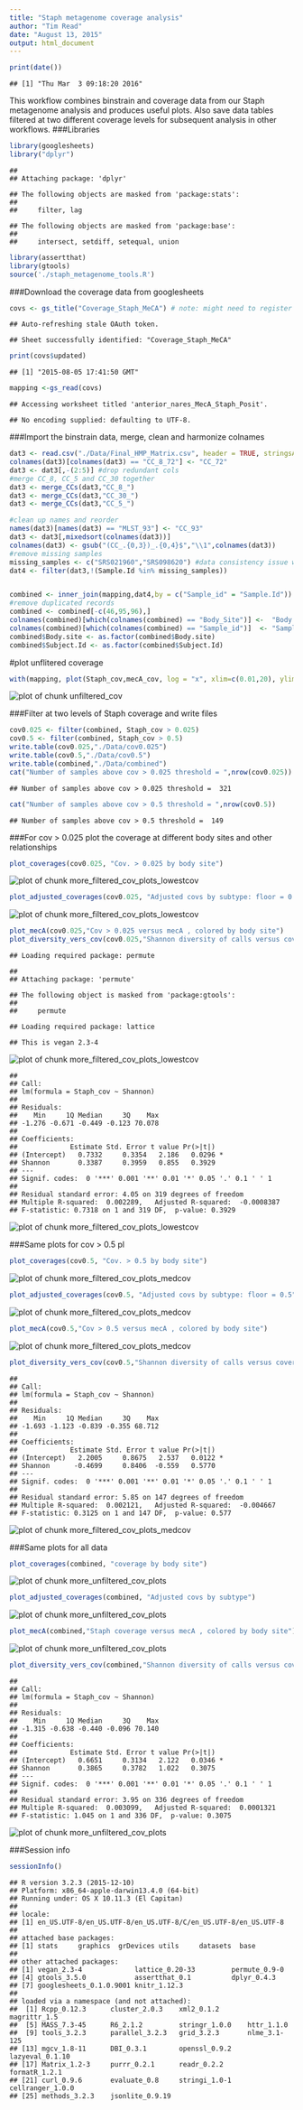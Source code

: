 ```yaml
---
title: "Staph metagenome coverage analysis"
author: "Tim Read"
date: "August 13, 2015"
output: html_document
---
```


```r
print(date())
```

```
## [1] "Thu Mar  3 09:18:20 2016"
```

This workflow combines binstrain and coverage data from our Staph metagenome analysis and produces useful plots.  Also save data tables filtered at two different coverage levels for subsequent analysis in other workflows.
###Libraries

```r
library(googlesheets)
library("dplyr")
```

```
## 
## Attaching package: 'dplyr'
```

```
## The following objects are masked from 'package:stats':
## 
##     filter, lag
```

```
## The following objects are masked from 'package:base':
## 
##     intersect, setdiff, setequal, union
```

```r
library(assertthat)
library(gtools)
source('./staph_metagenome_tools.R')
```

###Download the coverage data from googlesheets


```r
covs <- gs_title("Coverage_Staph_MeCA") # note: might need to register app with google here .
```

```
## Auto-refreshing stale OAuth token.
```

```
## Sheet successfully identified: "Coverage_Staph_MeCA"
```

```r
print(covs$updated)
```

```
## [1] "2015-08-05 17:41:50 GMT"
```

```r
mapping <-gs_read(covs)
```

```
## Accessing worksheet titled 'anterior_nares_MecA_Staph_Posit'.
```

```
## No encoding supplied: defaulting to UTF-8.
```

###Import the binstrain data, merge, clean and harmonize colnames

```r
dat3 <- read.csv("./Data/Final_HMP_Matrix.csv", header = TRUE, stringsAsFactors = FALSE)
colnames(dat3)[colnames(dat3) == "CC_8_72"] <- "CC_72"
dat3 <- dat3[,-(2:5)] #drop redundant cols
#merge CC_8, CC_5 and CC_30 together
dat3 <- merge_CCs(dat3,"CC_8_")
dat3 <- merge_CCs(dat3,"CC_30_")
dat3 <- merge_CCs(dat3,"CC_5_")

#clean up names and reorder
names(dat3)[names(dat3) == "MLST_93"] <- "CC_93"
dat3 <- dat3[,mixedsort(colnames(dat3))]
colnames(dat3) <- gsub("(CC_.{0,3})_.{0,4}$","\\1",colnames(dat3))
#remove missing samples
missing_samples <- c("SRS021960","SRS098620") #data consistency issue with these samples
dat4 <- filter(dat3,!(Sample.Id %in% missing_samples))


combined <- inner_join(mapping,dat4,by = c("Sample_id" = "Sample.Id"))
#remove duplicated records
combined <- combined[-c(46,95,96),]
colnames(combined)[which(colnames(combined) == "Body_Site")] <-  "Body.site"
colnames(combined)[which(colnames(combined) == "Sample_id")]  <- "Sample.Id"
combined$Body.site <- as.factor(combined$Body.site)
combined$Subject.Id <- as.factor(combined$Subject.Id)
```
#plot unflitered coverage


```r
with(mapping, plot(Staph_cov,mecA_cov, log = "x", xlim=c(0.01,20), ylim=c(0,10), ylab = "mecA coverage", xlab = "log(Staph. coverage)", pch = 16))
```

![plot of chunk unfiltered_cov](figure/unfiltered_cov-1.png)


###Filter at two levels of Staph coverage and write files

```r
cov0.025 <- filter(combined, Staph_cov > 0.025)
cov0.5 <- filter(combined, Staph_cov > 0.5)
write.table(cov0.025,"./Data/cov0.025")
write.table(cov0.5,"./Data/cov0.5")
write.table(combined,"./Data/combined")
cat("Number of samples above cov > 0.025 threshold = ",nrow(cov0.025))
```

```
## Number of samples above cov > 0.025 threshold =  321
```

```r
cat("Number of samples above cov > 0.5 threshold = ",nrow(cov0.5))
```

```
## Number of samples above cov > 0.5 threshold =  149
```

###For cov > 0.025 plot the coverage at different body sites and other relationships


```r
plot_coverages(cov0.025, "Cov. > 0.025 by body site")
```

![plot of chunk more_filtered_cov_plots_lowestcov](figure/more_filtered_cov_plots_lowestcov-1.png)

```r
plot_adjusted_coverages(cov0.025, "Adjusted covs by subtype: floor = 0.025")
```

![plot of chunk more_filtered_cov_plots_lowestcov](figure/more_filtered_cov_plots_lowestcov-2.png)

```r
plot_mecA(cov0.025,"Cov > 0.025 versus mecA , colored by body site")
plot_diversity_vers_cov(cov0.025,"Shannon diversity of calls versus coverage: cutoff cov > 0.025")
```

```
## Loading required package: permute
```

```
## 
## Attaching package: 'permute'
```

```
## The following object is masked from 'package:gtools':
## 
##     permute
```

```
## Loading required package: lattice
```

```
## This is vegan 2.3-4
```

![plot of chunk more_filtered_cov_plots_lowestcov](figure/more_filtered_cov_plots_lowestcov-3.png)

```
## 
## Call:
## lm(formula = Staph_cov ~ Shannon)
## 
## Residuals:
##    Min     1Q Median     3Q    Max 
## -1.276 -0.671 -0.449 -0.123 70.078 
## 
## Coefficients:
##             Estimate Std. Error t value Pr(>|t|)  
## (Intercept)   0.7332     0.3354   2.186   0.0296 *
## Shannon       0.3387     0.3959   0.855   0.3929  
## ---
## Signif. codes:  0 '***' 0.001 '**' 0.01 '*' 0.05 '.' 0.1 ' ' 1
## 
## Residual standard error: 4.05 on 319 degrees of freedom
## Multiple R-squared:  0.002289,	Adjusted R-squared:  -0.0008387 
## F-statistic: 0.7318 on 1 and 319 DF,  p-value: 0.3929
```

![plot of chunk more_filtered_cov_plots_lowestcov](figure/more_filtered_cov_plots_lowestcov-4.png)

###Same plots for cov > 0.5 pl

```r
plot_coverages(cov0.5, "Cov. > 0.5 by body site")
```

![plot of chunk more_filtered_cov_plots_medcov](figure/more_filtered_cov_plots_medcov-1.png)

```r
plot_adjusted_coverages(cov0.5, "Adjusted covs by subtype: floor = 0.5")
```

![plot of chunk more_filtered_cov_plots_medcov](figure/more_filtered_cov_plots_medcov-2.png)

```r
plot_mecA(cov0.5,"Cov > 0.5 versus mecA , colored by body site")
```

![plot of chunk more_filtered_cov_plots_medcov](figure/more_filtered_cov_plots_medcov-3.png)

```r
plot_diversity_vers_cov(cov0.5,"Shannon diversity of calls versus coverage: cutoff cov > 0.5")
```

```
## 
## Call:
## lm(formula = Staph_cov ~ Shannon)
## 
## Residuals:
##    Min     1Q Median     3Q    Max 
## -1.693 -1.123 -0.839 -0.355 68.712 
## 
## Coefficients:
##             Estimate Std. Error t value Pr(>|t|)  
## (Intercept)   2.2005     0.8675   2.537   0.0122 *
## Shannon      -0.4699     0.8406  -0.559   0.5770  
## ---
## Signif. codes:  0 '***' 0.001 '**' 0.01 '*' 0.05 '.' 0.1 ' ' 1
## 
## Residual standard error: 5.85 on 147 degrees of freedom
## Multiple R-squared:  0.002121,	Adjusted R-squared:  -0.004667 
## F-statistic: 0.3125 on 1 and 147 DF,  p-value: 0.577
```

![plot of chunk more_filtered_cov_plots_medcov](figure/more_filtered_cov_plots_medcov-4.png)

###Same plots for all data

```r
plot_coverages(combined, "coverage by body site")
```

![plot of chunk more_unfiltered_cov_plots](figure/more_unfiltered_cov_plots-1.png)

```r
plot_adjusted_coverages(combined, "Adjusted covs by subtype")
```

![plot of chunk more_unfiltered_cov_plots](figure/more_unfiltered_cov_plots-2.png)

```r
plot_mecA(combined,"Staph coverage versus mecA , colored by body site")
```

![plot of chunk more_unfiltered_cov_plots](figure/more_unfiltered_cov_plots-3.png)

```r
plot_diversity_vers_cov(combined,"Shannon diversity of calls versus coverage")
```

```
## 
## Call:
## lm(formula = Staph_cov ~ Shannon)
## 
## Residuals:
##    Min     1Q Median     3Q    Max 
## -1.315 -0.638 -0.440 -0.096 70.140 
## 
## Coefficients:
##             Estimate Std. Error t value Pr(>|t|)  
## (Intercept)   0.6651     0.3134   2.122   0.0346 *
## Shannon       0.3865     0.3782   1.022   0.3075  
## ---
## Signif. codes:  0 '***' 0.001 '**' 0.01 '*' 0.05 '.' 0.1 ' ' 1
## 
## Residual standard error: 3.95 on 336 degrees of freedom
## Multiple R-squared:  0.003099,	Adjusted R-squared:  0.0001321 
## F-statistic: 1.045 on 1 and 336 DF,  p-value: 0.3075
```

![plot of chunk more_unfiltered_cov_plots](figure/more_unfiltered_cov_plots-4.png)

###Session info

```r
sessionInfo()
```

```
## R version 3.2.3 (2015-12-10)
## Platform: x86_64-apple-darwin13.4.0 (64-bit)
## Running under: OS X 10.11.3 (El Capitan)
## 
## locale:
## [1] en_US.UTF-8/en_US.UTF-8/en_US.UTF-8/C/en_US.UTF-8/en_US.UTF-8
## 
## attached base packages:
## [1] stats     graphics  grDevices utils     datasets  base     
## 
## other attached packages:
## [1] vegan_2.3-4             lattice_0.20-33         permute_0.9-0          
## [4] gtools_3.5.0            assertthat_0.1          dplyr_0.4.3            
## [7] googlesheets_0.1.0.9001 knitr_1.12.3           
## 
## loaded via a namespace (and not attached):
##  [1] Rcpp_0.12.3      cluster_2.0.3    xml2_0.1.2       magrittr_1.5    
##  [5] MASS_7.3-45      R6_2.1.2         stringr_1.0.0    httr_1.1.0      
##  [9] tools_3.2.3      parallel_3.2.3   grid_3.2.3       nlme_3.1-125    
## [13] mgcv_1.8-11      DBI_0.3.1        openssl_0.9.2    lazyeval_0.1.10 
## [17] Matrix_1.2-3     purrr_0.2.1      readr_0.2.2      formatR_1.2.1   
## [21] curl_0.9.6       evaluate_0.8     stringi_1.0-1    cellranger_1.0.0
## [25] methods_3.2.3    jsonlite_0.9.19
```
